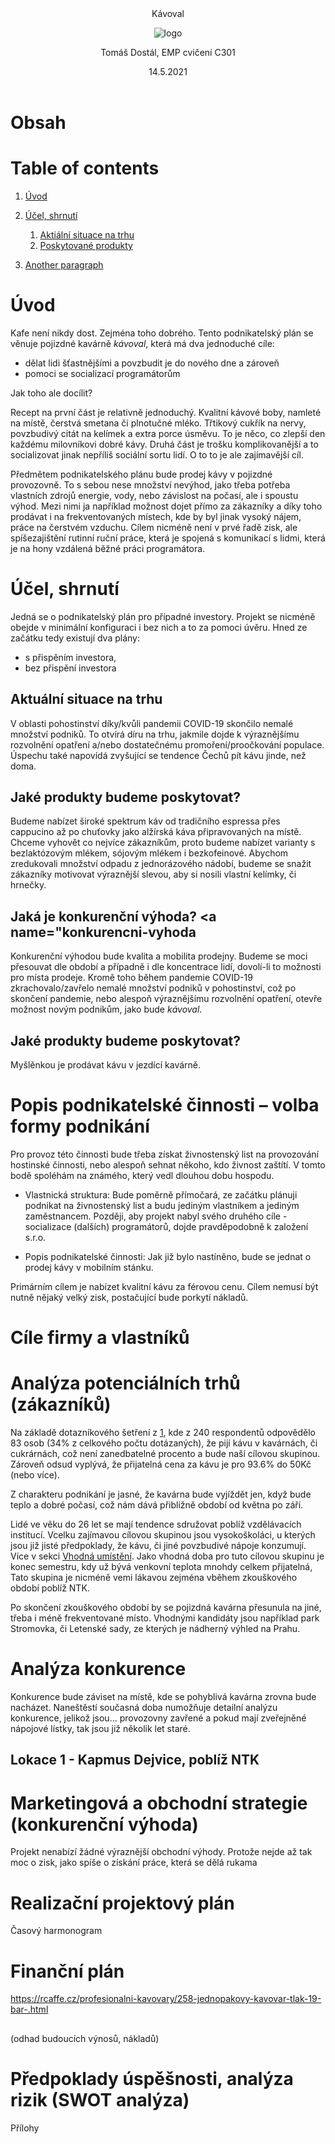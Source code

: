 <header>
Kávoval

![logo](./src/logo.png)

Tomáš Dostál, EMP cvičení C301

14.5.2021
</header>
<main>

# Obsah

# Table of contents
1. [Úvod](#uvod)
2. [Účel, shrnutí](#ucel)
    1. [Aktiální situace na trhu](#situace-na-trhu)
    2. [Poskytované produkty](#produkty)

3. [Another paragraph](#paragraph2)


# Úvod <a name="uvod"></a>

Kafe není nikdy dost. Zejména toho dobrého. Tento podnikatelský plán se věnuje pojizdné kavárně *kávoval*, která má dva jednoduché cíle: 
- dělat lidi šťastnějšími a povzbudit je do nového dne a zároveň 
- pomoci se socializací programátorům

Jak toho ale docílit? 

Recept na první část je relativně jednoduchý. Kvalitní kávové boby, namleté na místě, čerstvá smetana či plnotučné mléko. Třtikový cukřík na nervy, povzbudivý citát na kelímek a extra porce úsměvu. To je něco, co zlepší den každému milovníkovi dobré kávy. Druhá část je trošku komplikovanější a to socializovat jinak nepříliš sociální sortu lidí. O to to je ale zajímavější cíl. 

Předmětem podnikatelského plánu bude prodej kávy v pojizdné provozovně. To s sebou nese množství nevýhod, jako třeba potřeba vlastních zdrojů energie, vody, nebo závislost na počasí, ale i spoustu výhod. Mezi nimi ja například možnost dojet přímo za zákazníky a díky toho prodávat i na frekventovaných místech, kde by byl jinak vysoký nájem, práce na čerstvém vzduchu. Cílem nicméně není v prvé řadě zisk, ale spíšezajištění rutinní ruční práce, která je spojená s komunikací s lidmi, která je na hony vzdálená běžné práci programátora. 



# Účel, shrnutí <a name="ucel"></a>

Jedná se o podnikatelský plán pro případné investory. Projekt se nicméně obejde v minimální konfiguraci i bez nich a to za pomoci úvěru. Hned ze začátku tedy existují dva plány: 
- s přispěním investora, 
- bez přispění investora 

## Aktuální situace na trhu <a name="situace-na-trhu"></a>

V oblasti pohostinství díky/kvůli pandemii COVID-19 skončilo nemalé množství podniků. To otvírá díru na trhu, jakmile dojde k výraznějšímu rozvolnění opatření a/nebo dostatečnému promoření/proočkování populace. Úspechu také napovídá zvyšující se tendence Čechů pít kávu jinde, než doma.


## Jaké produkty budeme poskytovat? <a name="produkty"></a>

Budeme nabízet široké spektrum káv od tradičního espressa přes cappucino až po chuťovky jako alžírská káva připravovaných na místě. Chceme vyhovět co nejvíce zákazníkům, proto budeme nabízet varianty s bezlaktózovým mlékem, sójovým mlékem i bezkofeinové. Abychom zredukovali množství odpadu z jednorázového nádobí, budeme se snažit zákazníky motivovat výraznější slevou, aby si nosili vlastní kelímky, či hrnečky. 

## Jaká je konkurenční výhoda? <a name="konkurencni-vyhoda</a>

Konkurenční výhodou bude kvalita a mobilita prodejny. Budeme se moci přesouvat dle období a případně i dle koncentrace lidí, dovolí-li to možnosti pro místa prodeje. Kromě toho během pandemie COVID-19 zkrachovalo/zavřelo nemalé množství podniků v pohostinství, což po skončení pandemie, nebo alespoň výraznějšímu rozvolnění opatření, otevře možnost novým podnikům, jako bude *kávoval*. 

## Jaké produkty budeme poskytovat? <a name="situace-na-trhu"></a>

Myšlěnkou je prodávat kávu v jezdící kavárně. 

# Popis podnikatelské činnosti – volba formy podnikání <a name="podnikatelska-cinnost"></a>

Pro provoz této činnosti bude třeba získat živnostenský list na provozování hostinské činnosti, nebo alespoň sehnat někoho, kdo živnost zaštítí. V tomto bodě spoléhám na známého, který vedl dlouhou dobu hospodu. 

- Vlastnická struktura: Bude poměrně přímočará, ze začátku plánuji podnikat na živnostenský list a budu jediným vlastníkem a jediným zaměstnancem. Později, aby projekt nabyl svého druhého cíle - socializace (dalších) programátorů, dojde pravděpodobně k založení s.r.o.

- Popis podnikatelské činnosti: Jak již bylo nastíněno, bude se jednat o prodej kávy v mobilním stánku. 

Primárním cílem je nabízet kvalitní kávu za férovou cenu. Cílem nemusí být nutně nějaký velký zisk, postačující bude porkytí nákladů. 

# Cíle firmy a vlastníků

# Analýza potenciálních trhů (zákazníků)

Na základě dotazníkového šetření z [1](https://theses.cz/id/cb9e9q/21354261), kde z 240 respondentů odpovědělo 83 osob (34% z celkového počtu dotázaných), že pijí kávu v kavárnách, či cukrárnách, což není zanedbatelné procento a bude naší cílovou skupinou. Zároveň odsud vyplývá, že přijatelná cena za kávu je pro 93.6% do 50Kč (nebo více). 

Z charakteru podnikání je jasné, že kavárna bude vyjíždět jen, když bude teplo a dobré počasí, což nám dává přibližně období od května po září. 

Lidé ve věku do 26 let se mají tendence sdružovat poblíž vzdělávacích institucí. Vcelku zajímavou cílovou skupinou jsou vysokoškoláci, u kterých jsou již jisté předpoklady, že kávu, či jiné povzbudivé nápoje konzumují. Více v sekci [Vhodná umístění](#vhodna-umisteni). Jako vhodná doba pro tuto cílovou skupinu je konec semestru, kdy už bývá venkovní teplota mnohdy celkem přijatelná, Tato skupina je nicméně vemi lákavou zejména vběhem zkouškového období poblíž NTK.

Po skončení zkouškového období by se pojizdná kavárna přesunula na jiné, třeba i méně frekventované místo. Vhodnými kandidáty jsou například park Stromovka, či Letenské sady, ze kterých je nádherný výhled na Prahu. 

# Analýza konkurence

Konkurence bude záviset na místě, kde se pohyblivá kavárna zrovna bude nacházet. Naneštěstí současná doba numožňuje detailní analýzu konkurence, jelikož jsou... provozovny zavřené a pokud mají zveřejněné nápojové lístky, tak jsou již několik let staré. 

## Lokace 1 - Kapmus Dejvice, poblíž NTK 



# Marketingová a obchodní strategie (konkurenční výhoda)

Projekt nenabízí žádné výraznější obchodní výhody. Protože nejde až tak moc o zisk, jako spíše o získání práce, která se dělá rukama
# Realizační projektový plán
Časový harmonogram
# Finanční plán


https://rcaffe.cz/profesionalni-kavovary/258-jednopakovy-kavovar-tlak-19-bar-.html


## 
 (odhad budoucích výnosů, nákladů)
# Předpoklady úspěšnosti, analýza rizik (SWOT analýza)
Přílohy
</main>
